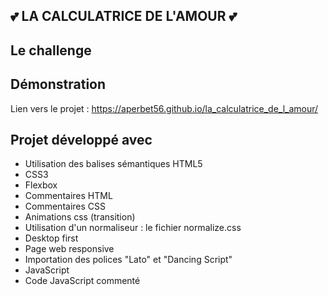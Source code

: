 ## 💕 LA CALCULATRICE DE L'AMOUR 💕

## Le challenge

## Démonstration

Lien vers le projet : https://aperbet56.github.io/la_calculatrice_de_l_amour/

## Projet développé avec

- Utilisation des balises sémantiques HTML5
- CSS3
- Flexbox
- Commentaires HTML
- Commentaires CSS
- Animations css (transition)
- Utilisation d'un normaliseur : le fichier normalize.css
- Desktop first
- Page web responsive
- Importation des polices "Lato" et "Dancing Script"
- JavaScript
- Code JavaScript commenté
